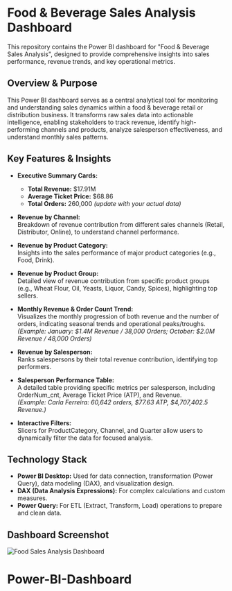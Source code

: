 # Food & Beverage Sales Analysis Dashboard

This repository contains the Power BI dashboard for "Food & Beverage Sales Analysis", designed to provide comprehensive insights into sales performance, revenue trends, and key operational metrics.

## Overview & Purpose

This Power BI dashboard serves as a central analytical tool for monitoring and understanding sales dynamics within a food & beverage retail or distribution business. It transforms raw sales data into actionable intelligence, enabling stakeholders to track revenue, identify high-performing channels and products, analyze salesperson effectiveness, and understand monthly sales patterns.

## Key Features & Insights

- **Executive Summary Cards:**
  - **Total Revenue:** $17.91M
  - **Average Ticket Price:** $68.86
  - **Total Orders:** 260,000 *(update with your actual data)*

- **Revenue by Channel:**  
  Breakdown of revenue contribution from different sales channels (Retail, Distributor, Online), to understand channel performance.

- **Revenue by Product Category:**  
  Insights into the sales performance of major product categories (e.g., Food, Drink).

- **Revenue by Product Group:**  
  Detailed view of revenue contribution from specific product groups (e.g., Wheat Flour, Oil, Yeasts, Liquor, Candy, Spices), highlighting top sellers.

- **Monthly Revenue & Order Count Trend:**  
  Visualizes the monthly progression of both revenue and the number of orders, indicating seasonal trends and operational peaks/troughs.  
  *(Example: January: $1.4M Revenue / 38,000 Orders; October: $2.0M Revenue / 48,000 Orders)*

- **Revenue by Salesperson:**  
  Ranks salespersons by their total revenue contribution, identifying top performers.

- **Salesperson Performance Table:**  
  A detailed table providing specific metrics per salesperson, including OrderNum_cnt, Average Ticket Price (ATP), and Revenue.  
  *(Example: Carla Ferreira: 60,642 orders, $77.63 ATP, $4,707,402.5 Revenue.)*

- **Interactive Filters:**  
  Slicers for ProductCategory, Channel, and Quarter allow users to dynamically filter the data for focused analysis.

## Technology Stack

- **Power BI Desktop:** Used for data connection, transformation (Power Query), data modeling (DAX), and visualization design.
- **DAX (Data Analysis Expressions):** For complex calculations and custom measures.
- **Power Query:** For ETL (Extract, Transform, Load) operations to prepare and clean data.

## Dashboard Screenshot

![Food Sales Analysis Dashboard](https://github.com/user-attachments/assets/638c1fc9-9261-4529-acca-ca770cac7cfa)
# Power-BI-Dashboard
